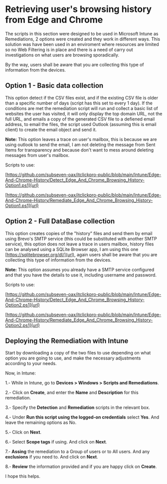 # Retrieving user's browsing history from Edge and Chrome
The scripts in this section were designed to be used in Microsoft Intune as Remediations, 2 options were created and they work in different ways. This solution was have been used in an enviroment where resources are limited so no Web Filtering is in place and there is a need of carry out investigations on what users are browsing sporadically.

By the way, users shall be aware that you are collecting this type of information from the devices.

## Option 1 - Basic data collection
This option detect if the CSV files exist, and if the existing CSV file is older than a specific number of days (script has this set to every 1 day).  If the conditions are met the remediation script will run and collect a basic list of websites the user has visited, it will only display the top domain URL, not the full URL, and emails a copy of the generated CSV file to a defiened email address, to email the files, the script used Outlook (assuming this is email client) to create the email object and send it.

**Note:** This option leaves a trace on user's mailbox, this is because we are using outlook to send the email, I am not deleting the message from Sent Items for transparency and because don't want to mess around deleting messages from user's mailbox.

Scripts to use:

[https://github.com/subseven-oax/itclickpro-public/blob/main/Intune/Edge-And-Chrome-History/Detect_Edge_And_Chrome_Browsing_History-Option1.ps1](url)

[https://github.com/subseven-oax/itclickpro-public/blob/main/Intune/Edge-And-Chrome-History/Remediate_Edge_And_Chrome_Browsing_History-Option1.ps1](url)

## Option 2 - Full DataBase collection
This option creates copies of the "history" files and send them by email using Brevo's SMTP service (this could be substituted with another SMTP service), this option does not leave a trace in users mailbox, history files can be analysed using a SQLite Browser app, I am using this one [https://sqlitebrowser.org/dl/](url), again users shall be aware that you are collecting this type of information from the devices.

**Note:** This option assumes you already have a SMTP service configured and that you have the details to use it, including username and password.

Scripts to use:

[https://github.com/subseven-oax/itclickpro-public/blob/main/Intune/Edge-And-Chrome-History/Detect_Edge_And_Chrome_Browsing_History-Option2.ps1](url)

[https://github.com/subseven-oax/itclickpro-public/blob/main/Intune/Edge-And-Chrome-History/Remediate_Edge_And_Chrome_Browsing_History-Option2.ps1](url)


## Deploying the Remediation with Intune
Start by downloading a copy of the two files to use depending on what option you are going to use, and make the necessary adjustments according to your needs.

Now, in Intune:

1.- While in Intune, go to **Devices > Windows > Scripts and Remediations**.

2.- Click on **Create**, and enter the **Name** and **Description** for this remediation.

3.- Specify the **Detection** and **Remediation** scripts in the relevant box.

4.- Under **Run this script using the logged-on credentials** select **Yes**. And leave the remaining options as No.

5.- Click on **Next**.

6.- Select **Scope tags** if using. And click on **Next**.

7.- **Assing** the remediation to a Group of users or to All users. And any **exclusions** if you need to. And click on **Next**.

8.- **Review** the information provided and if you are happy click on **Create**.

I hope this helps.